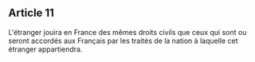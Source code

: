 Article 11
----
L'étranger jouira en France des mêmes droits civils que ceux qui sont ou seront
accordés aux Français par les traités de la nation à laquelle cet étranger
appartiendra.
